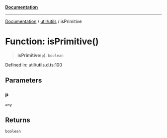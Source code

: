 [**Documentation**](../../../index.md)

***

[Documentation](../../../index.md) / [util/utils](../index.md) / isPrimitive

# Function: isPrimitive()

> **isPrimitive**(`p`): `boolean`

Defined in: util/utils.d.ts:100

## Parameters

### p

`any`

## Returns

`boolean`
